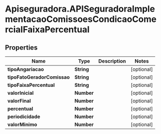 # Apiseguradora.APISeguradoraImplementacaoComissoesCondicaoComercialFaixaPercentual

## Properties
Name | Type | Description | Notes
------------ | ------------- | ------------- | -------------
**tipoAngariacao** | **String** |  | [optional] 
**tipoFatoGeradorComissao** | **String** |  | [optional] 
**tipoFaixaPercentual** | **String** |  | [optional] 
**valorInicial** | **Number** |  | [optional] 
**valorFinal** | **Number** |  | [optional] 
**percentual** | **Number** |  | [optional] 
**periodicidade** | **Number** |  | [optional] 
**valorMinimo** | **Number** |  | [optional] 


